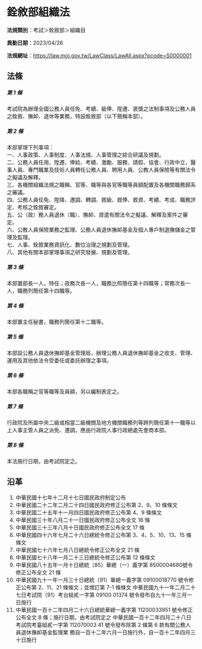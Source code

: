 # 銓敘部組織法




**法規類別**：考試＞銓敘部＞組織目       

**異動日期**：2023/04/26  

**法規網址**：https://law.moj.gov.tw/LawClass/LawAll.aspx?pcode=S0000001



## 法條
##### 第 1 條
考試院為辦理全國公務人員任免、考績、級俸、陞遷、褒獎之法制事項及公務人員之銓敘、撫卹、退休等業務，特設銓敘部（以下簡稱本部）。

##### 第 2 條
本部掌理下列事項：  
一、人事政策、人事制度、人事法規、人事管理之綜合研議及規劃。  
二、公務人員任用、陞遷、俸給、考績、激勵、服務、請假、協會、行政中立、醫事人員、專門職業及技術人員轉任公務人員、聘用人員、公教人員保險等有關法令之擬議及解釋。  
三、各機關組織法規之職稱、官等、職等與各官等職等員額配置及各機關職務歸系之審議。  
四、公務人員任免、陞降、遷調、轉調、敘級、敘俸、敘資、考績、考成、職務評定、考核之銓敘審定。  
五、公（政）務人員退休（職）、撫卹、資遣有關法令之擬議、解釋及案件之審定。  
六、公教人員保險業務之監理、公務人員退休撫卹基金及個人專戶制退撫儲金之管理及監理。  
七、人事、銓敘業務資訊化、數位治理之規劃及管理。  
八、其他有關本部掌理事項之研究發展、規劃及管理。

##### 第 3 條
本部置部長一人，特任；政務次長一人，職務比照簡任第十四職等；常務次長一人，職務列簡任第十四職等。

##### 第 4 條
本部置主任秘書，職務列簡任第十二職等。

##### 第 5 條
本部設公務人員退休撫卹基金管理局，辦理公務人員退休撫卹基金之收支、管理、運用及其他依法令受委任或委託辦理之事項。

##### 第 6 條
本部各職稱之官等職等及員額，另以編制表定之。

##### 第 7 條
行政院及所屬中央二級或相當二級機關及地方機關職務列等跨列簡任第十一職等以上人事主管人員之派免、遷調，應由行政院人事行政總處先會商本部。

##### 第 8 條
本法施行日期，由考試院定之。

## 沿革
1. 中華民國十七年十二月十七日國民政府制定公布
1. 中華民國二十二年二月二十四日國民政府修正公布第 2、9、10 條條文
1. 中華民國二十五年十一月四日國民政府修正公布第 4、9 條條文
1. 中華民國三十年八月二十一日國民政府修正公布全文 16 條
1. 中華民國三十三年八月十日國民政府修正公布全文 17 條
1. 中華民國四十六年七月二十六日總統令修正公布第 3、4、5、10、13、15  條條文
1. 中華民國七十六年七月八日總統令修正公布全文 21 條
1. 中華民國七十八年一月二十三日總統令修正公布第 12 條條文
1. 中華民國八十五年一月十日總統（85）華總（一）義字第 8500004680號令修正公布全文 21 條
1.  中華民國九十一年一月三十日總統（91）華總一義字第 09100018770  號令修正公布第 2、11、21  條條文；並增訂第 7-1  條條文  中華民國九十一年二月二十七日考試院（91）考台組貳一字第 09100  01374 號令發布自九十一年三月一日施行
1.  中華民國一百十二年四月二十六日總統華總一義字第 11200033951  號令修正公布全文 8  條；施行日期，由考試院定之  中華民國一百十二年四月二十八日考試院考臺組貳一字第 112070003  41  號令發布除第 2  條第 6  款有關公務人員退休撫卹基金監理業  務自一百十二年六月一日施行外，自一百十二年四月三十日施行
